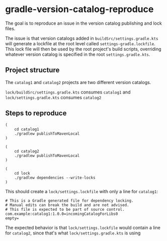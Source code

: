 # gradle-version-catalog-reproduce

The goal is to reproduce an issue in the version catalog publishing and lock
files.

The issue is that version catalogs added in `buildSrc/settings.gradle.kts` will generate a lockfile at the root level
called `settings-gradle.lockfile`. This lock file will then be used by the root project's build scripts, overriding
whatever version catalog is specified in the root `settings.gradle.kts`.

## Project structure

The `catalog1` and `catalog2` projects are two different version catalogs.

`lock/buildSrc/settings.gradle.kts` consumes `catalog1` and `lock/settings.gradle.kts` consumes `catalog2`

## Steps to reproduce

```shell
(
    cd catalog1
    ./gradlew publishToMavenLocal
)

(
    cd catalog2
    ./gradlew publishToMavenLocal
)
  
(
    cd lock
    ./gradlew dependencies --write-locks
)
```

This should create a `lock/settings.lockfile` with only a line for `catalog1`:

```text
# This is a Gradle generated file for dependency locking.
# Manual edits can break the build and are not advised.
# This file is expected to be part of source control.
com.example:catalog1:1.0.0=incomingCatalogForLibs0
empty=
```

The expected behavior is that `lock/settings.lockfile` would contain a line for `catalog2`, since that's what `lock/settings.gradle.kts` is using
